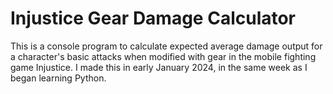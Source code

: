 # Injustice Gear Damage Calculator

This is a console program to calculate expected average damage output for a character's basic attacks when modified with gear in the mobile fighting game Injustice.
I made this in early January 2024, in the same week as I began learning Python.
